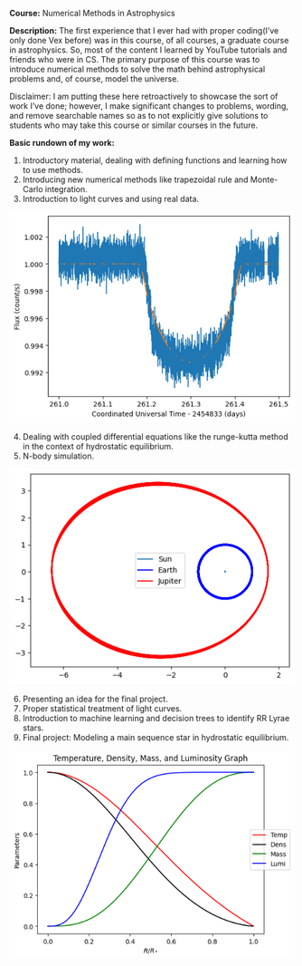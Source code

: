 **Course:** Numerical Methods in Astrophysics

**Description:**
The first experience that I ever had with proper coding(I’ve only done Vex before) was in this course, of all courses, a graduate course in astrophysics. So, most of the content I learned by YouTube tutorials and friends who were in CS. The primary purpose of this course was to introduce numerical methods to solve the math behind astrophysical problems and, of course, model the universe.

Disclaimer: I am putting these here retroactively to showcase the sort of work I’ve done; however, I make significant changes to problems, wording, and remove searchable names so as to not explicitly give solutions to students who may take this course or similar courses in the future.

**Basic rundown  of my work:**
1. Introductory material, dealing with defining functions and learning how to use methods.
2. Introducing new numerical methods like trapezoidal rule and Monte-Carlo integration.
3. Introduction to light curves and using real data.

![Figure 1](Images/astr_figure1.png)

4. Dealing with coupled differential equations like the runge-kutta method in the context of hydrostatic equilibrium.
5. N-body simulation.

![Figure 2](Images/astr_figure2.png)

6. Presenting an idea for the final project.
7. Proper statistical treatment of light curves.
8. Introduction to machine learning and decision trees to identify RR Lyrae stars.
9. Final project: Modeling a main sequence star in hydrostatic equilibrium.

![Figure 3](Images/astr_figure3.png)